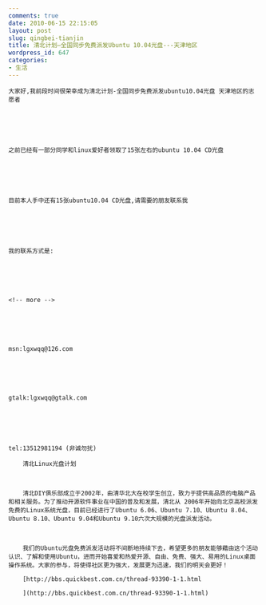 ```yaml
---
comments: true
date: 2010-06-15 22:15:05
layout: post
slug: qingbei-tianjin
title: 清北计划—全国同步免费派发Ubuntu 10.04光盘---天津地区
wordpress_id: 647
categories:
- 生活
---
```



	大家好,我前段时间很荣幸成为清北计划-全国同步免费派发ubuntu10.04光盘 天津地区的志愿者






	之前已经有一部分同学和linux爱好者领取了15张左右的ubuntu 10.04 CD光盘






	目前本人手中还有15张ubuntu10.04 CD光盘,请需要的朋友联系我






	我的联系方式是:






	<!-- more -->






	msn:lgxwqq@126.com






	gtalk:lgxwqq@gtalk.com






	tel:13512981194 (非诚勿扰)






	  

	





> 
	
> 
> 
		清北Linux光盘计划  

		  

		清北DIY俱乐部成立于2002年，由清华北大在校学生创立，致力于提供高品质的电脑产品和相关服务。为了推动开源软件事业在中国的普及和发展，清北从 2006年开始向北京高校派发免费的Linux系统光盘，目前已经进行了Ubuntu 6.06、Ubuntu 7.10、Ubuntu 8.04、Ubuntu 8.10、Ubuntu 9.04和Ubuntu 9.10六次大规模的光盘派发活动。  

		  

		我们的Ubuntu光盘免费派发活动将不间断地持续下去，希望更多的朋友能够藉由这个活动认识、了解和使用Ubuntu，进而开始喜爱和热爱开源、自由、免费、强大、易用的Linux桌面操作系统。大家的参与，将使得社区更为强大，发展更为迅速，我们的明天会更好！
	
> 
> 
	
> 
> 
		[http://bbs.quickbest.com.cn/thread-93390-1-1.html  

		](http://bbs.quickbest.com.cn/thread-93390-1-1.html)
	
> 
> 




